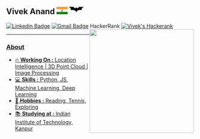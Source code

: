 
## Vivek Anand <img src="https://github.com/hampusborgos/country-flags/blob/main/png250px/in.png" height=20px /><img src="https://github.com/voodooed/voodooed/blob/master/a.jpg" height=25px />
[![Linkedin Badge](https://img.shields.io/badge/-VivekAnand-blue?style=flat-square&logo=Linkedin&logoColor=white&link=https://www.linkedin.com/in/voodooedd/)](https://www.linkedin.com/in/voodooedd//) [![Gmail Badge](https://img.shields.io/badge/-vivanand13@gmail.com-c14438?style=flat-square&logo=Gmail&logoColor=white&link=mailto:vivanand13@gmail.com)](mailto:vivanand13@gmail.com) HackerRank
<a href="https://www.hackerrank.com/voodooed">
  <img alt="Vivek's Hackerank" width="22px" src="https://cdn.jsdelivr.net/npm/simple-icons@v3/icons/hackerrank.svg" />
<img align="right" src="https://media.giphy.com/media/du3J3cXyzhj75IOgvA/giphy.gif" width=280px height=280px/>

---------------------------------------------------------------------------------------------------------------------------------------------------------------------------------
### About
-  :fire: **Working On :** Location Intelligence | 3D Point Cloud | Image Processing 
-  :computer: **Skills :** Python, JS, Machine Learning, Deep Learning 
-  :tennis: **Hobbies :** Reading, Tennis, Exploring
-  :books: **Studying at :** Indian Institute of Technology, Kanpur
